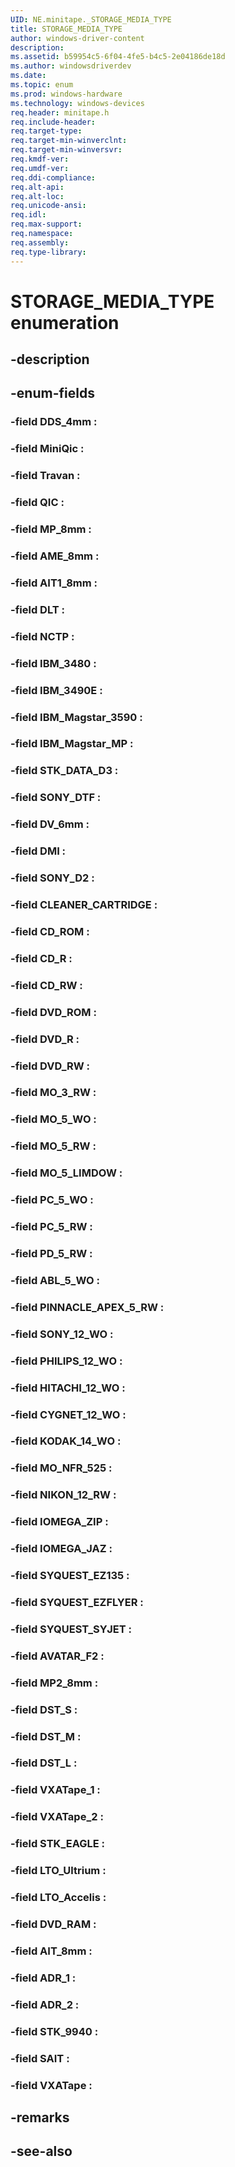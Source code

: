 ```yaml
---
UID: NE.minitape._STORAGE_MEDIA_TYPE
title: STORAGE_MEDIA_TYPE
author: windows-driver-content
description: 
ms.assetid: b59954c5-6f04-4fe5-b4c5-2e04186de18d
ms.author: windowsdriverdev
ms.date: 
ms.topic: enum
ms.prod: windows-hardware
ms.technology: windows-devices
req.header: minitape.h
req.include-header:
req.target-type:
req.target-min-winverclnt:
req.target-min-winversvr:
req.kmdf-ver:
req.umdf-ver:
req.ddi-compliance:
req.alt-api:
req.alt-loc:
req.unicode-ansi:
req.idl:
req.max-support:
req.namespace:
req.assembly:
req.type-library:
---
```


# STORAGE_MEDIA_TYPE enumeration

## -description



## -enum-fields

### -field DDS_4mm : 
### -field MiniQic : 
### -field Travan : 
### -field QIC : 
### -field MP_8mm : 
### -field AME_8mm : 
### -field AIT1_8mm : 
### -field DLT : 
### -field NCTP : 
### -field IBM_3480 : 
### -field IBM_3490E : 
### -field IBM_Magstar_3590 : 
### -field IBM_Magstar_MP : 
### -field STK_DATA_D3 : 
### -field SONY_DTF : 
### -field DV_6mm : 
### -field DMI : 
### -field SONY_D2 : 
### -field CLEANER_CARTRIDGE : 
### -field CD_ROM : 
### -field CD_R : 
### -field CD_RW : 
### -field DVD_ROM : 
### -field DVD_R : 
### -field DVD_RW : 
### -field MO_3_RW : 
### -field MO_5_WO : 
### -field MO_5_RW : 
### -field MO_5_LIMDOW : 
### -field PC_5_WO : 
### -field PC_5_RW : 
### -field PD_5_RW : 
### -field ABL_5_WO : 
### -field PINNACLE_APEX_5_RW : 
### -field SONY_12_WO : 
### -field PHILIPS_12_WO : 
### -field HITACHI_12_WO : 
### -field CYGNET_12_WO : 
### -field KODAK_14_WO : 
### -field MO_NFR_525 : 
### -field NIKON_12_RW : 
### -field IOMEGA_ZIP : 
### -field IOMEGA_JAZ : 
### -field SYQUEST_EZ135 : 
### -field SYQUEST_EZFLYER : 
### -field SYQUEST_SYJET : 
### -field AVATAR_F2 : 
### -field MP2_8mm : 
### -field DST_S : 
### -field DST_M : 
### -field DST_L : 
### -field VXATape_1 : 
### -field VXATape_2 : 
### -field STK_EAGLE : 
### -field LTO_Ultrium : 
### -field LTO_Accelis : 
### -field DVD_RAM : 
### -field AIT_8mm : 
### -field ADR_1 : 
### -field ADR_2 : 
### -field STK_9940 : 
### -field SAIT : 
### -field VXATape : 

## -remarks

## -see-also